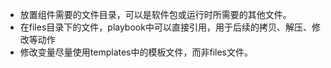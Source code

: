 
- 放置组件需要的文件目录，可以是软件包或运行时所需要的其他文件。
- 在files目录下的文件，playbook中可以直接引用，用于后续的拷贝、解压、修改等动作
- 修改变量尽量使用templates中的模板文件，而非files文件。